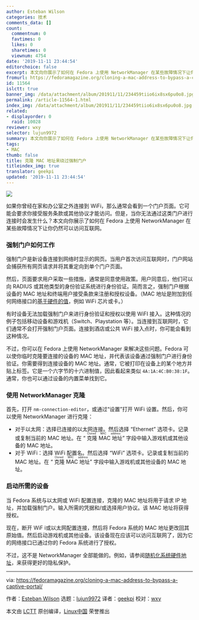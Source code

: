 ```yaml
---
author: Esteban Wilson
categories: 技术
comments_data: []
count:
  commentnum: 0
  favtimes: 0
  likes: 0
  sharetimes: 0
  viewnum: 4754
date: '2019-11-11 23:44:54'
editorchoice: false
excerpt: 本文向你展示了如何在 Fedora 上使用 NetworkManager 在某些故障情况下让你仍然可以访问互联网。
fromurl: https://fedoramagazine.org/cloning-a-mac-address-to-bypass-a-captive-portal/
id: 11564
islctt: true
banner_img: /data/attachment/album/201911/11/234459tiio6ix8sx6pu0o8.jpg
permalink: /article-11564-1.html
index_img: /data/attachment/album/201911/11/234459tiio6ix8sx6pu0o8.jpg.thumb.jpg
related:
- displayorder: 0
  raid: 10028
reviewer: wxy
selector: lujun9972
summary: 本文向你展示了如何在 Fedora 上使用 NetworkManager 在某些故障情况下让你仍然可以访问互联网。
tags:
- MAC
thumb: false
title: 克隆 MAC 地址来绕过强制门户
titleindex_img: true
translator: geekpi
updated: '2019-11-11 23:44:54'
---
```


![](/data/attachment/album/201911/11/234459tiio6ix8sx6pu0o8.jpg)


如果你曾经在家和办公室之外连接到 WiFi，那么通常会看到一个门户页面。它可能会要求你接受服务条款或其他协议才能访问。但是，当你无法通过这类门户进行连接时会发生什么？本文向你展示了如何在 Fedora 上使用 NetworkManager 在某些故障情况下让你仍然可以访问互联网。


### 强制门户如何工作


强制门户是新设备连接到网络时显示的网页。当用户首次访问互联网时，门户网站会捕获所有网页请求并将其重定向到单个门户页面。


然后，页面要求用户采取一些措施，通常是同意使用政策。用户同意后，他们可以向 RADIUS 或其他类型的身份验证系统进行身份验证。简而言之，强制门户根据设备的 MAC 地址和终端用户接受条款来注册和授权设备。（MAC 地址是附加到任何网络接口的[基于硬件的值](https://en.wikipedia.org/wiki/MAC_address)，例如 WiFi 芯片或卡。）


有时设备无法加载强制门户来进行身份验证和授权以使用 WiFI 接入。这种情况的例子包括移动设备和游戏机（Switch、Playstation 等）。当连接到互联网时，它们通常不会打开强制门户页面。连接到酒店或公共 WiFi 接入点时，你可能会看到这种情况。


不过，你可以在 Fedora 上使用 NetworkManager 来解决这些问题。Fedora 可以使你临时克隆要连接的设备的 MAC 地址，并代表该设备通过强制门户进行身份验证。你需要得到连接设备的 MAC 地址。通常，它被打印在设备上的某个地方并贴上标签。它是一个六字节的十六进制值，因此看起来类似 `4A:1A:4C:B0:38:1F`。通常，你也可以通过设备的内置菜单找到它。


### 使用 NetworkManager 克隆


首先，打开 `nm-connection-editor`，或通过“设置”打开 WiFi 设置。然后，你可以使用 NetworkManager 进行克隆：


* 对于以太网：选择已连接的以太网连接。然后选择 “Ethernet” 选项卡。记录或复制当前的 MAC 地址。在 “<ruby> 克隆 MAC 地址 <rt>  Cloned MAC address </rt></ruby>” 字段中输入游戏机或其他设备的 MAC 地址。
* 对于 WiFi：选择 WiFi 配置名。然后选择 “WiFi” 选项卡。记录或复制当前的 MAC 地址。在 “<ruby> 克隆 MAC 地址 <rt>  Cloned MAC address </rt></ruby>” 字段中输入游戏机或其他设备的 MAC 地址。


### 启动所需的设备


当 Fedora 系统与以太网或 WiFi 配置连接，克隆的 MAC 地址将用于请求 IP 地址，并加载强制门户。输入所需的凭据和/或选择用户协议。该 MAC 地址将获得授权。


现在，断开 WiF i或以太网配置连接，然后将 Fedora 系统的 MAC 地址更改回其原始值。然后启动游戏机或其他设备。该设备现在应该可以访问互联网了，因为它的网络接口已通过你的 Fedora 系统进行了授权。


不过，这不是 NetworkManager 全部能做的。例如，请参阅[随机化系统硬件地址](/article-10028-1.html)，来获得更好的隐私保护。




---


via: <https://fedoramagazine.org/cloning-a-mac-address-to-bypass-a-captive-portal/>


作者：[Esteban Wilson](https://fedoramagazine.org/author/swilson/) 选题：[lujun9972](https://github.com/lujun9972) 译者：[geekpi](https://github.com/geekpi) 校对：[wxy](https://github.com/wxy)


本文由 [LCTT](https://github.com/LCTT/TranslateProject) 原创编译，[Linux中国](https://linux.cn/) 荣誉推出